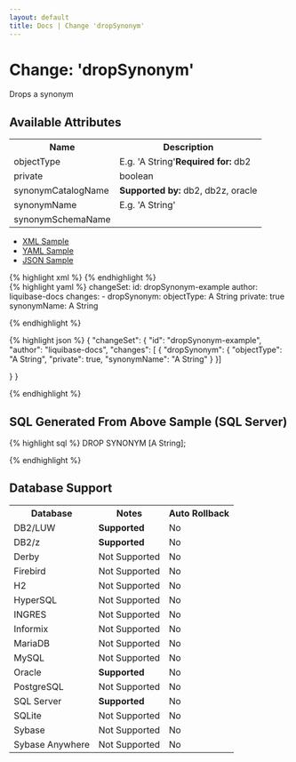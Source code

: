 ```yaml
---
layout: default
title: Docs | Change 'dropSynonym'
---
```


<!-- ====================================================== -->
<!-- GENERATED BY ChangeDocGenerator DO NOT MODIFY MANUALLY -->
<!-- ====================================================== -->

  <script>
  $(function() {
    $( "#changelog-tabs" ).tabs();
  });
</script>

# Change: 'dropSynonym'

Drops a synonym

## Available Attributes ##

<table class='attribs'>
<tr><th>Name</th><th>Description</th></tr>
<tr><td class="name">objectType</td><td class="desc"><span class="right"><span class="sample">E.g. <span class="val">&#x27;A String&#x27;</span></span></span><span class="right"><b>Required for: </b>db2</span></td></tr>
<tr><td class="name">private</td><td class="desc"><span class="type">boolean</span><span class="right"></span></td></tr>
<tr><td class="name">synonymCatalogName</td><td class="desc"><span class="right"></span><span class="right"><b>Supported by: </b>db2, db2z, oracle</span></td></tr>
<tr><td class="name" required>synonymName</td><td class="desc"><span class="right"><span class="sample">E.g. <span class="val">&#x27;A String&#x27;</span></span></span></td></tr>
<tr><td class="name">synonymSchemaName</td><td class="desc"><span class="right"></span></td></tr>
</table>

<div id='changelog-tabs'>
<ul>
    <li><a href="#tab-xml">XML Sample</a></li>
    <li><a href="#tab-yaml">YAML Sample</a></li>
    <li><a href="#tab-json">JSON Sample</a></li>
  </ul>
<div id='tab-xml'>
{% highlight xml %}
<changeSet author="liquibase-docs" id="dropSynonym-example">
    <pro:dropSynonym objectType="A String"
            private="true"
            synonymName="A String"/>
</changeSet>
{% endhighlight %}
</div>
<div id='tab-yaml'>
{% highlight yaml %}
changeSet:
  id: dropSynonym-example
  author: liquibase-docs
  changes:
  - dropSynonym:
      objectType: A String
      private: true
      synonymName: A String

{% endhighlight %}
</div>
<div id='tab-json'>
{% highlight json %}
{
  "changeSet": {
    "id": "dropSynonym-example",
    "author": "liquibase-docs",
    "changes": [
      {
        "dropSynonym": {
          "objectType": "A String",
          "private": true,
          "synonymName": "A String"
        }
      }]
    
  }
}

{% endhighlight %}
</div>
</div>


## SQL Generated From Above Sample (SQL Server)

{% highlight sql %}
DROP SYNONYM [A String];


{% endhighlight %}

## Database Support

<table style='border:1;'>
<tr><th>Database</th><th>Notes</th><th>Auto Rollback</th></tr>
<tr><td>DB2/LUW</td><td><b>Supported</b></td><td>No</td></tr>
<tr><td>DB2/z</td><td><b>Supported</b></td><td>No</td></tr>
<tr><td>Derby</td><td>Not Supported</td><td>No</td></tr>
<tr><td>Firebird</td><td>Not Supported</td><td>No</td></tr>
<tr><td>H2</td><td>Not Supported</td><td>No</td></tr>
<tr><td>HyperSQL</td><td>Not Supported</td><td>No</td></tr>
<tr><td>INGRES</td><td>Not Supported</td><td>No</td></tr>
<tr><td>Informix</td><td>Not Supported</td><td>No</td></tr>
<tr><td>MariaDB</td><td>Not Supported</td><td>No</td></tr>
<tr><td>MySQL</td><td>Not Supported</td><td>No</td></tr>
<tr><td>Oracle</td><td><b>Supported</b></td><td>No</td></tr>
<tr><td>PostgreSQL</td><td>Not Supported</td><td>No</td></tr>
<tr><td>SQL Server</td><td><b>Supported</b></td><td>No</td></tr>
<tr><td>SQLite</td><td>Not Supported</td><td>No</td></tr>
<tr><td>Sybase</td><td>Not Supported</td><td>No</td></tr>
<tr><td>Sybase Anywhere</td><td>Not Supported</td><td>No</td></tr>
</table>
